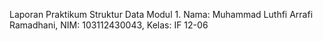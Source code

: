 Laporan Praktikum Struktur Data Modul 1. Nama: Muhammad Luthfi Arrafi Ramadhani, NIM: 103112430043, Kelas: IF 12-06
